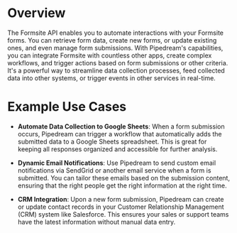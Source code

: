 # Overview

The Formsite API enables you to automate interactions with your Formsite forms. You can retrieve form data, create new forms, or update existing ones, and even manage form submissions. With Pipedream's capabilities, you can integrate Formsite with countless other apps, create complex workflows, and trigger actions based on form submissions or other criteria. It's a powerful way to streamline data collection processes, feed collected data into other systems, or trigger events in other services in real-time.

# Example Use Cases

- **Automate Data Collection to Google Sheets**: When a form submission occurs, Pipedream can trigger a workflow that automatically adds the submitted data to a Google Sheets spreadsheet. This is great for keeping all responses organized and accessible for further analysis.

- **Dynamic Email Notifications**: Use Pipedream to send custom email notifications via SendGrid or another email service when a form is submitted. You can tailor these emails based on the submission content, ensuring that the right people get the right information at the right time.

- **CRM Integration**: Upon a new form submission, Pipedream can create or update contact records in your Customer Relationship Management (CRM) system like Salesforce. This ensures your sales or support teams have the latest information without manual data entry.
